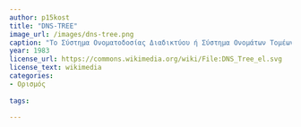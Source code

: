 ```yaml
---
author: p15kost
title: "DNS-TREE"
image_url: /images/dns-tree.png
caption: "Το Σύστημα Ονοματοδοσίας Διαδικτύου ή Σύστημα Ονομάτων Τομέων, Χώρων ή Περιοχών (Αγγλ. Domain Name System (DNS)) είναι ένα ιεραρχικό σύστημα ονοματοδοσίας για δίκτυα υπολογιστών, που χρησιμοποιούν το πρωτόκολλο IP. Το σύστημα αυτό μπορεί και αντιστοιχίζει τα ονόματα των υπολογιστών υπηρεσίας σε αριθμητικές διευθύνσεις (Αγγλ. IP)." 
year: 1983
license_url: https://commons.wikimedia.org/wiki/File:DNS_Tree_el.svg
license_text: wikimedia
categories: 
- Ορισμός
  
tags:
  
---
```


